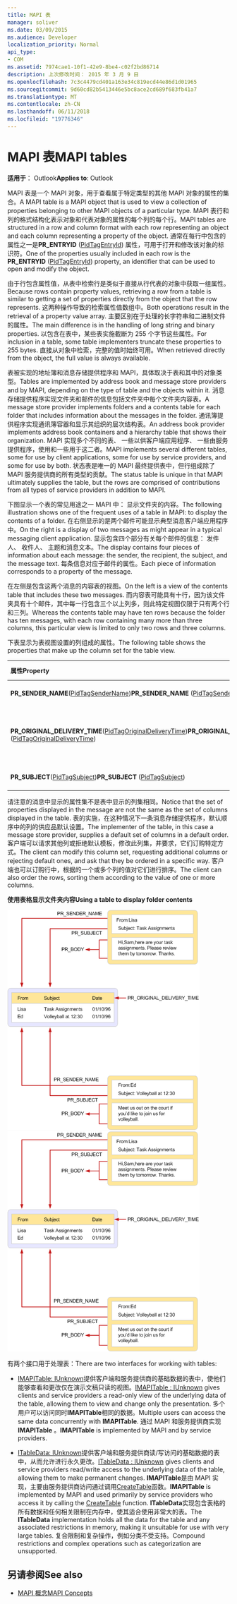 ```yaml
---
title: MAPI 表
manager: soliver
ms.date: 03/09/2015
ms.audience: Developer
localization_priority: Normal
api_type:
- COM
ms.assetid: 7974cae1-10f1-42e9-8be4-c02f2bd86714
description: 上次修改时间： 2015 年 3 月 9 日
ms.openlocfilehash: 7c3c4479cd401a163e34c819ecd44e86d1d01965
ms.sourcegitcommit: 9d60cd82b5413446e5bc8ace2cd689f683fb41a7
ms.translationtype: MT
ms.contentlocale: zh-CN
ms.lasthandoff: 06/11/2018
ms.locfileid: "19776346"
---
```

# <a name="mapi-tables"></a><span data-ttu-id="31120-103">MAPI 表</span><span class="sxs-lookup"><span data-stu-id="31120-103">MAPI tables</span></span>
  
<span data-ttu-id="31120-104">**适用于**： Outlook</span><span class="sxs-lookup"><span data-stu-id="31120-104">**Applies to**: Outlook</span></span> 
  
<span data-ttu-id="31120-105">MAPI 表是一个 MAPI 对象，用于查看属于特定类型的其他 MAPI 对象的属性的集合。</span><span class="sxs-lookup"><span data-stu-id="31120-105">A MAPI table is a MAPI object that is used to view a collection of properties belonging to other MAPI objects of a particular type.</span></span> <span data-ttu-id="31120-106">MAPI 表行和列的格式结构化表示对象和代表对象的属性的每个列的每个行。</span><span class="sxs-lookup"><span data-stu-id="31120-106">MAPI tables are structured in a row and column format with each row representing an object and each column representing a property of the object.</span></span> <span data-ttu-id="31120-107">通常在每行中包含的属性之一是**PR_ENTRYID** ([PidTagEntryId](pidtagentryid-canonical-property.md)) 属性，可用于打开和修改该对象的标识符。</span><span class="sxs-lookup"><span data-stu-id="31120-107">One of the properties usually included in each row is the **PR_ENTRYID** ([PidTagEntryId](pidtagentryid-canonical-property.md)) property, an identifier that can be used to open and modify the object.</span></span> 
  
<span data-ttu-id="31120-108">由于行包含属性值，从表中检索行是类似于直接从行代表的对象中获取一组属性。</span><span class="sxs-lookup"><span data-stu-id="31120-108">Because rows contain property values, retrieving a row from a table is similar to getting a set of properties directly from the object that the row represents.</span></span> <span data-ttu-id="31120-109">这两种操作导致的检索属性值数组中。</span><span class="sxs-lookup"><span data-stu-id="31120-109">Both operations result in the retrieval of a property value array.</span></span> <span data-ttu-id="31120-110">主要区别在于处理的长字符串和二进制文件的属性。</span><span class="sxs-lookup"><span data-stu-id="31120-110">The main difference is in the handling of long string and binary properties.</span></span> <span data-ttu-id="31120-111">以包含在表中，某些表实施截断为 255 个字节这些属性。</span><span class="sxs-lookup"><span data-stu-id="31120-111">For inclusion in a table, some table implementers truncate these properties to 255 bytes.</span></span> <span data-ttu-id="31120-112">直接从对象中检索，完整的值时始终可用。</span><span class="sxs-lookup"><span data-stu-id="31120-112">When retrieved directly from the object, the full value is always available.</span></span>
  
<span data-ttu-id="31120-113">表被实现的地址簿和消息存储提供程序和 MAPI，具体取决于表和其中的对象类型。</span><span class="sxs-lookup"><span data-stu-id="31120-113">Tables are implemented by address book and message store providers and by MAPI, depending on the type of table and the objects within it.</span></span> <span data-ttu-id="31120-114">消息存储提供程序实现文件夹和邮件的信息包括文件夹中每个文件夹内容表。</span><span class="sxs-lookup"><span data-stu-id="31120-114">A message store provider implements folders and a contents table for each folder that includes information about the messages in the folder.</span></span> <span data-ttu-id="31120-115">通讯簿提供程序实现通讯簿容器和显示其组织的层次结构表。</span><span class="sxs-lookup"><span data-stu-id="31120-115">An address book provider implements address book containers and a hierarchy table that shows their organization.</span></span> <span data-ttu-id="31120-116">MAPI 实现多个不同的表、 一些以供客户端应用程序、 一些由服务提供程序，使用和一些用于这二者。</span><span class="sxs-lookup"><span data-stu-id="31120-116">MAPI implements several different tables, some for use by client applications, some for use by service providers, and some for use by both.</span></span> <span data-ttu-id="31120-117">状态表是唯一的 MAPI 最终提供表中，但行组成除了 MAPI 服务提供商的所有类型的贡献。</span><span class="sxs-lookup"><span data-stu-id="31120-117">The status table is unique in that MAPI ultimately supplies the table, but the rows are comprised of contributions from all types of service providers in addition to MAPI.</span></span> 
  
<span data-ttu-id="31120-118">下图显示一个表的常见用途之一 MAPI 中： 显示文件夹的内容。</span><span class="sxs-lookup"><span data-stu-id="31120-118">The following illustration shows one of the frequent uses of a table in MAPI: to display the contents of a folder.</span></span> <span data-ttu-id="31120-119">在右侧显示的是两个邮件可能显示典型消息客户端应用程序中。</span><span class="sxs-lookup"><span data-stu-id="31120-119">On the right is a display of two messages as might appear in a typical messaging client application.</span></span> <span data-ttu-id="31120-120">显示包含四个部分有关每个邮件的信息： 发件人、 收件人、 主题和消息文本。</span><span class="sxs-lookup"><span data-stu-id="31120-120">The display contains four pieces of information about each message: the sender, the recipient, the subject, and the message text.</span></span> <span data-ttu-id="31120-121">每条信息对应于邮件的属性。</span><span class="sxs-lookup"><span data-stu-id="31120-121">Each piece of information corresponds to a property of the message.</span></span>
  
<span data-ttu-id="31120-122">在左侧是包含这两个消息的内容表的视图。</span><span class="sxs-lookup"><span data-stu-id="31120-122">On the left is a view of the contents table that includes these two messages.</span></span> <span data-ttu-id="31120-123">而内容表可能具有十行，因为该文件夹具有十个邮件，其中每一行包含三个以上列多，则此特定视图仅限于只有两个行和三列。</span><span class="sxs-lookup"><span data-stu-id="31120-123">Whereas the contents table may have ten rows because the folder has ten messages, with each row containing many more than three columns, this particular view is limited to only two rows and three columns.</span></span>
  
<span data-ttu-id="31120-124">下表显示为表视图设置的列组成的属性。</span><span class="sxs-lookup"><span data-stu-id="31120-124">The following table shows the properties that make up the column set for the table view.</span></span>
  
|<span data-ttu-id="31120-125">**属性**</span><span class="sxs-lookup"><span data-stu-id="31120-125">**Property**</span></span>|<span data-ttu-id="31120-126">**说明**</span><span class="sxs-lookup"><span data-stu-id="31120-126">**Description**</span></span>|
|:-----|:-----|
|<span data-ttu-id="31120-127">**PR_SENDER_NAME**([PidTagSenderName](pidtagsendername-canonical-property.md))</span><span class="sxs-lookup"><span data-stu-id="31120-127">**PR_SENDER_NAME** ([PidTagSenderName](pidtagsendername-canonical-property.md))</span></span>  <br/> |<span data-ttu-id="31120-128">发件人姓名</span><span class="sxs-lookup"><span data-stu-id="31120-128">Sender name</span></span>  <br/> |
|<span data-ttu-id="31120-129">**PR_ORIGINAL_DELIVERY_TIME**([PidTagOriginalDeliveryTime](pidtagoriginaldeliverytime-canonical-property.md))</span><span class="sxs-lookup"><span data-stu-id="31120-129">**PR_ORIGINAL_DELIVERY_TIME** ([PidTagOriginalDeliveryTime](pidtagoriginaldeliverytime-canonical-property.md))</span></span>  <br/> |<span data-ttu-id="31120-130">日期和时间发送邮件时</span><span class="sxs-lookup"><span data-stu-id="31120-130">Date and time when the message was sent</span></span>  <br/> |
|<span data-ttu-id="31120-131">**PR_SUBJECT**([PidTagSubject](pidtagsubject-canonical-property.md))</span><span class="sxs-lookup"><span data-stu-id="31120-131">**PR_SUBJECT** ([PidTagSubject](pidtagsubject-canonical-property.md))</span></span>  <br/> |<span data-ttu-id="31120-132">邮件主题行</span><span class="sxs-lookup"><span data-stu-id="31120-132">Message subject line</span></span>  <br/> |
   
<span data-ttu-id="31120-133">请注意的消息中显示的属性集不是表中显示的列集相同。</span><span class="sxs-lookup"><span data-stu-id="31120-133">Notice that the set of properties displayed in the message are not the same as the set of columns displayed in the table.</span></span> <span data-ttu-id="31120-134">表的实施，在这种情况下一条消息存储提供程序，默认顺序中的列的供应品默认设置。</span><span class="sxs-lookup"><span data-stu-id="31120-134">The implementer of the table, in this case a message store provider, supplies a default set of columns in a default order.</span></span> <span data-ttu-id="31120-135">客户端可以请求其他列或拒绝默认模板，修改此列集，并要求，它们订购特定方式。</span><span class="sxs-lookup"><span data-stu-id="31120-135">The client can modify this column set, requesting additional columns or rejecting default ones, and ask that they be ordered in a specific way.</span></span> <span data-ttu-id="31120-136">客户端也可以订购行中，根据的一个或多个列的值对它们进行排序。</span><span class="sxs-lookup"><span data-stu-id="31120-136">The client can also order the rows, sorting them according to the value of one or more columns.</span></span>
  
<span data-ttu-id="31120-137">**使用表格显示文件夹内容**</span><span class="sxs-lookup"><span data-stu-id="31120-137">**Using a table to display folder contents**</span></span>
  
<span data-ttu-id="31120-138">![使用表以显示文件夹内容](media/amapi_54.gif "使用表以显示文件夹内容")</span><span class="sxs-lookup"><span data-stu-id="31120-138">![Using a table to display folder contents](media/amapi_54.gif "Using a table to display folder contents")</span></span>
  
<span data-ttu-id="31120-139">有两个接口用于处理表：</span><span class="sxs-lookup"><span data-stu-id="31120-139">There are two interfaces for working with tables:</span></span>
  
- <span data-ttu-id="31120-140">[IMAPITable: IUnknown](imapitableiunknown.md)提供客户端和服务提供商的基础数据的表中，使他们能够查看和更改仅在演示文稿只读的视图。</span><span class="sxs-lookup"><span data-stu-id="31120-140">[IMAPITable : IUnknown](imapitableiunknown.md) gives clients and service providers a read-only view of the underlying data of the table, allowing them to view and change only the presentation.</span></span> <span data-ttu-id="31120-141">多个用户可以访问同时**IMAPITable**相同的数据。</span><span class="sxs-lookup"><span data-stu-id="31120-141">Multiple users can access the same data concurrently with **IMAPITable**.</span></span> <span data-ttu-id="31120-142">通过 MAPI 和服务提供商实现**IMAPITable** 。</span><span class="sxs-lookup"><span data-stu-id="31120-142">**IMAPITable** is implemented by MAPI and by service providers.</span></span> 
    
- <span data-ttu-id="31120-143">[ITableData: IUnknown](itabledataiunknown.md)提供客户端和服务提供商读/写访问的基础数据的表中，从而允许进行永久更改。</span><span class="sxs-lookup"><span data-stu-id="31120-143">[ITableData : IUnknown](itabledataiunknown.md) gives clients and service providers read/write access to the underlying data of the table, allowing them to make permanent changes.</span></span> <span data-ttu-id="31120-144">**IMAPITable**是由 MAPI 实现，主要由服务提供商访问通过调用[CreateTable](createtable.md)函数。</span><span class="sxs-lookup"><span data-stu-id="31120-144">**IMAPITable** is implemented by MAPI and used primarily by service providers who access it by calling the [CreateTable](createtable.md) function.</span></span> <span data-ttu-id="31120-145">**ITableData**实现包含表格的所有数据和任何相关限制在内存中，使其适合使用非常大的表。</span><span class="sxs-lookup"><span data-stu-id="31120-145">The **ITableData** implementation holds all the data for the table and any associated restrictions in memory, making it unsuitable for use with very large tables.</span></span> <span data-ttu-id="31120-146">复合限制和复杂操作，例如分类不受支持。</span><span class="sxs-lookup"><span data-stu-id="31120-146">Compound restrictions and complex operations such as categorization are unsupported.</span></span> 
    
## <a name="see-also"></a><span data-ttu-id="31120-147">另请参阅</span><span class="sxs-lookup"><span data-stu-id="31120-147">See also</span></span>

- [<span data-ttu-id="31120-148">MAPI 概念</span><span class="sxs-lookup"><span data-stu-id="31120-148">MAPI Concepts</span></span>](mapi-concepts.md)

